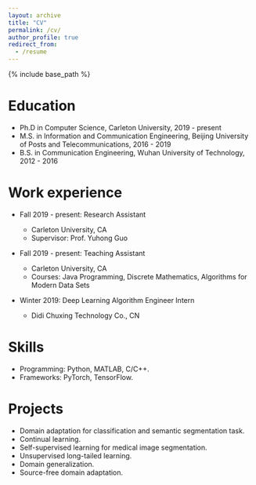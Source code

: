 ```yaml
---
layout: archive
title: "CV"
permalink: /cv/
author_profile: true
redirect_from:
  - /resume
---
```


{% include base_path %}

Education
======
* Ph.D in Computer Science, Carleton University, 2019 - present
* M.S. in Information and Communication Engineering, Beijing University of Posts and Telecommunications, 2016 - 2019
* B.S. in Communication Engineering, Wuhan University of Technology, 2012 - 2016

Work experience
======
* Fall 2019 - present: Research Assistant
  * Carleton University, CA
  * Supervisor: Prof. Yuhong Guo

* Fall 2019 - present: Teaching Assistant
  * Carleton University, CA
  * Courses: Java Programming, Discrete Mathematics, Algorithms for Modern Data Sets

* Winter 2019: Deep Learning Algorithm Engineer Intern
  * Didi Chuxing Technology Co., CN

<!-- Publications
======
  <ul>{% for post in site.publications %}
    {% include archive-single-cv.html %}
  {% endfor %}</ul> -->

Skills
======
* Programming: Python, MATLAB, C/C++.
* Frameworks: PyTorch, TensorFlow.

Projects
======
* Domain adaptation for classification and semantic segmentation task.
* Continual learning.
* Self-supervised learning for medical image segmentation.
* Unsupervised long-tailed learning.
* Domain generalization.
* Source-free domain adaptation.
